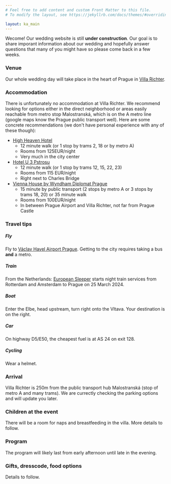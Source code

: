 ```yaml
---
# Feel free to add content and custom Front Matter to this file.
# To modify the layout, see https://jekyllrb.com/docs/themes/#overriding-theme-defaults

layout: ka_main
---
```


Wecome! Our wedding website is still **under construction**. Our goal is to share imporant information about our wedding and hopefully answer questions that many of you might have so please come back in a few weeks.


### Venue
Our whole wedding day will take place in the heart of Prague in [Villa Richter](https://www.villarichter.cz/en/).

### Accommodation
There is unfortunately no accommodation at Villa Richter. We recommend looking for options either in the direct neighborhood or areas easily reachable from metro stop Malostranská, which is on the A metro line (google maps know the Prague public transport well). Here are some concrete recommendations (we don't have personal experience with any of these though):

- [High Heaven Hotel](https://www.booking.com/hotel/cz/u-3-pstrosu.en-gb.html?aid=304142&label=gen173nr-1FCAEoggI46AdIM1gEaCyIAQGYAQm4ARnIAQ_YAQHoAQH4AQyIAgGoAgO4AorWjqoGwAIB0gIkZmYwZTFjNTItMDNjZS00ZDhmLWI4NzUtMGEwN2NkM2RlYjIz2AIG4AIB&sid=b4f79fac4181a2cd529db72325a39ed4&all_sr_blocks=7751409_93707016_0_1_0;checkin=2024-08-23;checkout=2024-08-25;dest_id=-553173;dest_type=city;dist=0;group_adults=2;group_children=0;hapos=3;highlighted_blocks=7751409_93707016_0_1_0;hpos=3;matching_block_id=7751409_93707016_0_1_0;no_rooms=1;req_adults=2;req_children=0;room1=A%2CA;sb_price_type=total;sr_order=popularity;sr_pri_blocks=7751409_93707016_0_1_0__21100;srepoch=1698933594;srpvid=eb58625321ad013e;type=total;ucfs=1&#hotelTmpl)
	- 12 minute walk (or 1 stop by trams 2, 18 or by metro A)
	- Rooms from 125EUR/night
	- Very much in the city center
- [Hotel U 3 Pstrosu](https://www.booking.com/hotel/cz/u-3-pstrosu.en-gb.html?aid=304142&label=gen173nr-1FCAEoggI46AdIM1gEaCyIAQGYAQm4ARnIAQ_YAQHoAQH4AQyIAgGoAgO4AorWjqoGwAIB0gIkZmYwZTFjNTItMDNjZS00ZDhmLWI4NzUtMGEwN2NkM2RlYjIz2AIG4AIB&sid=b4f79fac4181a2cd529db72325a39ed4&all_sr_blocks=7751409_93707016_0_1_0;checkin=2024-08-23;checkout=2024-08-25;dest_id=-553173;dest_type=city;dist=0;group_adults=2;group_children=0;hapos=3;highlighted_blocks=7751409_93707016_0_1_0;hpos=3;matching_block_id=7751409_93707016_0_1_0;no_rooms=1;req_adults=2;req_children=0;room1=A%2CA;sb_price_type=total;sr_order=popularity;sr_pri_blocks=7751409_93707016_0_1_0__21100;srepoch=1698933594;srpvid=eb58625321ad013e;type=total;ucfs=1&#hotelTmpl)
	- 12 minute walk (or 1 stop by trams 12, 15, 22, 23)
	- Rooms from 115 EUR/night
	- Right next to Charles Bridge
- [Vienna House by Wyndham Diplomat Prague](https://www.booking.com/hotel/cz/vienna-house-diplomat-prague.en-gb.html?aid=304142&label=gen173nr-1FCAEoggI46AdIM1gEaCyIAQGYAQm4ARnIAQ_YAQHoAQH4AQyIAgGoAgO4AorWjqoGwAIB0gIkZmYwZTFjNTItMDNjZS00ZDhmLWI4NzUtMGEwN2NkM2RlYjIz2AIG4AIB&sid=b4f79fac4181a2cd529db72325a39ed4&all_sr_blocks=7701232_378644003_2_2_0;checkin=2024-08-23;checkout=2024-08-25;dest_id=-553173;dest_type=city;dist=0;group_adults=2;group_children=0;hapos=2;highlighted_blocks=7701232_378644003_2_2_0;hpos=2;matching_block_id=7701232_378644003_2_2_0;no_rooms=1;req_adults=2;req_children=0;room1=A%2CA;sb_price_type=total;sr_order=popularity;sr_pri_blocks=7701232_378644003_2_2_0__488000;srepoch=1698933551;srpvid=eb58625321ad013e;type=total;ucfs=1&#hotelTmpl)
	- 15 minute by public transport (2 stops by metro A or 3 stops by trams 18, 20) or 35 minute walk
	- Rooms from 100EUR/night
	- In between Prague Airport and Villa Richter, not far from Prague Castle

### Travel tips


##### Fly
Fly to [Václav Havel Airport Prague](https://www.europeansleeper.eu/).  Getting to the city requires taking a bus **and** a metro.

##### Train
From the Netherlands: [European Sleeper](https://www.europeansleeper.eu/) starts night train services from Rotterdam and Amsterdam to Prague on 25 March 2024.

##### Boat
Enter the Elbe, head upstream, turn right onto the Vltava. Your destination is on the right.

##### Car
On highway D5/E50, the cheapest fuel is at AS 24 on exit 128.

##### Cycling
Wear a helmet.

### Arrival
Villa Richter is 250m from the public transport hub Malostranská (stop of metro A and many trams). We are currectly checking the parking options and will update you later.

### Children at the event
There will be a room for naps and breastfeeding in the villa. More details to follow.

### Program
The program will likely last from early afternoon until late in the evening.

### Gifts, dresscode, food options
Details to follow.

<!---
### Arrival

#### By public transport

#### By car

#### How to get to Prague?

#### Public transport in Prague

### Accommodation tips
tbd

### FAQ
--->
